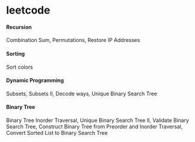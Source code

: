 # leetcode

#### Recursion  
Combination Sum, Permutations, Restore IP Addresses
#### Sorting  
Sort colors
#### Dynamic Programming  
Subsets, Subsets II, Decode ways, Unique Binary Search Tree
#### Binary Tree  
Binary Tree Inorder Traversal, Unique Binary Search Tree II, Validate Binary Search Tree, Construct Binary Tree from Preorder and Inorder Traversal, Convert Sorted List to Binary Search Tree
